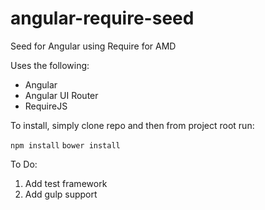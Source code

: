 angular-require-seed
====================

Seed for Angular using Require for AMD

Uses the following:

* Angular
* Angular UI Router
* RequireJS

To install, simply clone repo and then from project root run:

`npm install`
`bower install`

To Do:
1.  Add test framework
2.  Add gulp support
